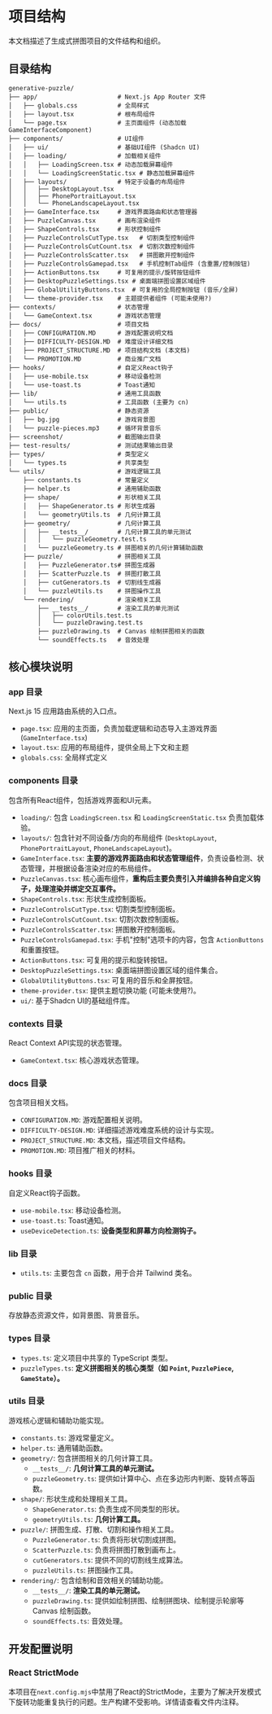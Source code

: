 # 项目结构

本文档描述了生成式拼图项目的文件结构和组织。

## 目录结构

```
generative-puzzle/
├── app/                      # Next.js App Router 文件
│   ├── globals.css           # 全局样式
│   ├── layout.tsx            # 根布局组件
│   └── page.tsx              # 主页面组件 (动态加载 GameInterfaceComponent)
├── components/               # UI组件
│   ├── ui/                   # 基础UI组件 (Shadcn UI)
│   ├── loading/              # 加载相关组件
│   │   ├── LoadingScreen.tsx # 动态加载屏幕组件
│   │   └── LoadingScreenStatic.tsx # 静态加载屏幕组件
│   ├── layouts/              # 特定于设备的布局组件
│   │   ├── DesktopLayout.tsx
│   │   ├── PhonePortraitLayout.tsx
│   │   └── PhoneLandscapeLayout.tsx
│   ├── GameInterface.tsx     # 游戏界面路由和状态管理器
│   ├── PuzzleCanvas.tsx      # 画布渲染组件
│   ├── ShapeControls.tsx     # 形状控制组件
│   ├── PuzzleControlsCutType.tsx   # 切割类型控制组件
│   ├── PuzzleControlsCutCount.tsx  # 切割次数控制组件
│   ├── PuzzleControlsScatter.tsx   # 拼图散开控制组件
│   ├── PuzzleControlsGamepad.tsx   # 手机控制Tab组件 (含重置/控制按钮)
│   ├── ActionButtons.tsx     # 可复用的提示/旋转按钮组件
│   ├── DesktopPuzzleSettings.tsx # 桌面端拼图设置区域组件
│   ├── GlobalUtilityButtons.tsx  # 可复用的全局控制按钮 (音乐/全屏)
│   └── theme-provider.tsx    # 主题提供者组件 (可能未使用?)
├── contexts/                 # 状态管理
│   └── GameContext.tsx       # 游戏状态管理
├── docs/                     # 项目文档
│   ├── CONFIGURATION.MD      # 游戏配置说明文档
│   ├── DIFFICULTY-DESIGN.MD  # 难度设计详细文档
│   ├── PROJECT_STRUCTURE.MD  # 项目结构文档 (本文档)
│   └── PROMOTION.MD          # 商业推广文档
├── hooks/                    # 自定义React钩子
│   ├── use-mobile.tsx        # 移动设备检测
│   └── use-toast.ts          # Toast通知
├── lib/                      # 通用工具函数
│   └── utils.ts              # 工具函数 (主要为 cn)
├── public/                   # 静态资源
│   ├── bg.jpg                # 游戏背景图
│   └── puzzle-pieces.mp3     # 循环背景音乐
├── screenshot/               # 截图输出目录
├── test-results/             # 测试结果输出目录
├── types/                    # 类型定义
│   └── types.ts              # 共享类型
└── utils/                    # 游戏逻辑工具
    ├── constants.ts          # 常量定义
    ├── helper.ts             # 通用辅助函数
    ├── shape/                # 形状相关工具
    │   ├── ShapeGenerator.ts # 形状生成器
    │   └── geometryUtils.ts  # 几何计算工具
    ├── geometry/             # 几何计算工具
    │   ├── __tests__/        # 几何计算工具的单元测试
    │   │   └── puzzleGeometry.test.ts
    │   └── puzzleGeometry.ts # 拼图相关的几何计算辅助函数
    ├── puzzle/               # 拼图相关工具
    │   ├── PuzzleGenerator.ts# 拼图生成器
    │   ├── ScatterPuzzle.ts  # 拼图打散工具
    │   ├── cutGenerators.ts  # 切割线生成器
    │   └── puzzleUtils.ts    # 拼图操作工具
    └── rendering/            # 渲染相关工具
        ├── __tests__/        # 渲染工具的单元测试
        │   ├── colorUtils.test.ts
        │   └── puzzleDrawing.test.ts
        ├── puzzleDrawing.ts  # Canvas 绘制拼图相关的函数
        └── soundEffects.ts   # 音效处理
```

## 核心模块说明

### app 目录

Next.js 15 应用路由系统的入口点。

- `page.tsx`: 应用的主页面，负责加载逻辑和动态导入主游戏界面(`GameInterface.tsx`)
- `layout.tsx`: 应用的布局组件，提供全局上下文和主题
- `globals.css`: 全局样式定义

### components 目录

包含所有React组件，包括游戏界面和UI元素。

- `loading/`: 包含 `LoadingScreen.tsx` 和 `LoadingScreenStatic.tsx` 负责加载体验。
- `layouts/`: 包含针对不同设备/方向的布局组件 (`DesktopLayout`, `PhonePortraitLayout`, `PhoneLandscapeLayout`)。
- `GameInterface.tsx`: **主要的游戏界面路由和状态管理组件**，负责设备检测、状态管理，并根据设备渲染对应的布局组件。
- `PuzzleCanvas.tsx`: 核心画布组件，**重构后主要负责引入并编排各种自定义钩子，处理渲染并绑定交互事件。**
- `ShapeControls.tsx`: 形状生成控制面板。
- `PuzzleControlsCutType.tsx`: 切割类型控制面板。
- `PuzzleControlsCutCount.tsx`: 切割次数控制面板。
- `PuzzleControlsScatter.tsx`: 拼图散开控制面板。
- `PuzzleControlsGamepad.tsx`: 手机"控制"选项卡的内容，包含 `ActionButtons` 和重置按钮。
- `ActionButtons.tsx`: 可复用的提示和旋转按钮。
- `DesktopPuzzleSettings.tsx`: 桌面端拼图设置区域的组件集合。
- `GlobalUtilityButtons.tsx`: 可复用的音乐和全屏按钮。
- `theme-provider.tsx`: 提供主题切换功能 (可能未使用?)。
- `ui/`: 基于Shadcn UI的基础组件库。

### contexts 目录

React Context API实现的状态管理。

- `GameContext.tsx`: 核心游戏状态管理。

### docs 目录

包含项目相关文档。

- `CONFIGURATION.MD`: 游戏配置相关说明。
- `DIFFICULTY-DESIGN.MD`: 详细描述游戏难度系统的设计与实现。
- `PROJECT_STRUCTURE.MD`: 本文档，描述项目文件结构。
- `PROMOTION.MD`: 项目推广相关的材料。

### hooks 目录

自定义React钩子函数。

- `use-mobile.tsx`: 移动设备检测。
- `use-toast.ts`: Toast通知。
- `useDeviceDetection.ts`: **设备类型和屏幕方向检测钩子。**

### lib 目录

- `utils.ts`: 主要包含 `cn` 函数，用于合并 Tailwind 类名。

### public 目录

存放静态资源文件，如背景图、背景音乐。

### types 目录

- `types.ts`: 定义项目中共享的 TypeScript 类型。
- `puzzleTypes.ts`: **定义拼图相关的核心类型（如 `Point`, `PuzzlePiece`, `GameState`）。**

### utils 目录

游戏核心逻辑和辅助功能实现。

- `constants.ts`: 游戏常量定义。
- `helper.ts`: 通用辅助函数。
- `geometry/`: 包含拼图相关的几何计算工具。
    - `__tests__/`: **几何计算工具的单元测试。**
    - `puzzleGeometry.ts`: 提供如计算中心、点在多边形内判断、旋转点等函数。
- `shape/`: 形状生成和处理相关工具。
    - `ShapeGenerator.ts`: 负责生成不同类型的形状。
    - `geometryUtils.ts`: **几何计算工具。**
- `puzzle/`: 拼图生成、打散、切割和操作相关工具。
    - `PuzzleGenerator.ts`: 负责将形状切割成拼图。
    - `ScatterPuzzle.ts`: 负责将拼图打散到画布上。
    - `cutGenerators.ts`: 提供不同的切割线生成算法。
    - `puzzleUtils.ts`: 拼图操作工具。
- `rendering/`: 包含绘制和音效相关的辅助功能。
    - `__tests__/`: **渲染工具的单元测试。**
    - `puzzleDrawing.ts`: 提供如绘制拼图、绘制拼图块、绘制提示轮廓等 Canvas 绘制函数。
    - `soundEffects.ts`: 音效处理。

## 开发配置说明

### React StrictMode

本项目在`next.config.mjs`中禁用了React的StrictMode，主要为了解决开发模式下旋转功能重复执行的问题。生产构建不受影响。详情请查看文件内注释。
